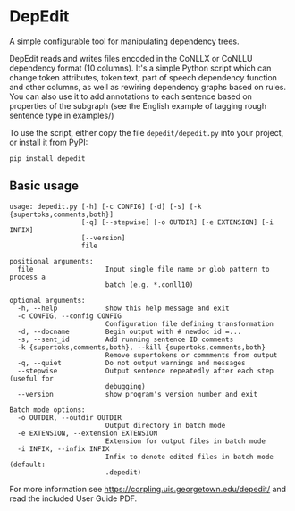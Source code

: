 # DepEdit

A simple configurable tool for manipulating dependency trees.

DepEdit reads and writes files encoded in the CoNLLX or CoNLLU dependency format (10 columns).  It's a simple Python script which can change token attributes, token text, part of speech dependency function and other columns, as well as rewiring dependency graphs based on rules. You can also use it to add annotations to each sentence based on properties of the subgraph (see the English example of tagging rough sentence type in examples/)

To use the script, either copy the file `depedit/depedit.py` into your project, or install it from PyPI:

```
pip install depedit
```

## Basic usage

```
usage: depedit.py [-h] [-c CONFIG] [-d] [-s] [-k {supertoks,comments,both}]
                  [-q] [--stepwise] [-o OUTDIR] [-e EXTENSION] [-i INFIX]
                  [--version]
                  file

positional arguments:
  file                  Input single file name or glob pattern to process a
                        batch (e.g. *.conll10)

optional arguments:
  -h, --help            show this help message and exit
  -c CONFIG, --config CONFIG
                        Configuration file defining transformation
  -d, --docname         Begin output with # newdoc id =...
  -s, --sent_id         Add running sentence ID comments
  -k {supertoks,comments,both}, --kill {supertoks,comments,both}
                        Remove supertokens or commments from output
  -q, --quiet           Do not output warnings and messages
  --stepwise            Output sentence repeatedly after each step (useful for
                        debugging)
  --version             show program's version number and exit

Batch mode options:
  -o OUTDIR, --outdir OUTDIR
                        Output directory in batch mode
  -e EXTENSION, --extension EXTENSION
                        Extension for output files in batch mode
  -i INFIX, --infix INFIX
                        Infix to denote edited files in batch mode (default:
                        .depedit)
```

For more information see https://corpling.uis.georgetown.edu/depedit/ and read the included User Guide PDF.
